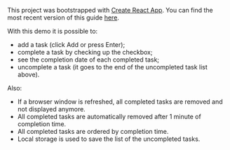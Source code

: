 This project was bootstrapped with [Create React App](https://github.com/facebook/create-react-app).
You can find the most recent version of this guide [here](https://github.com/facebook/create-react-app/blob/master/packages/react-scripts/template/README.md).

With this demo it is possible to:
- add a task (click Add or press Enter);
- complete a task by checking up the checkbox;
- see the completion date of each completed task;
- uncomplete a task (it goes to the end of the uncompleted task list above).

Also:
- If a browser window is refreshed, all completed tasks are removed and not displayed anymore.
- All completed tasks are automatically removed after 1 minute of completion time. 
- All completed tasks are ordered by completion time.
- Local storage is used to save the list of the uncompleted tasks.
